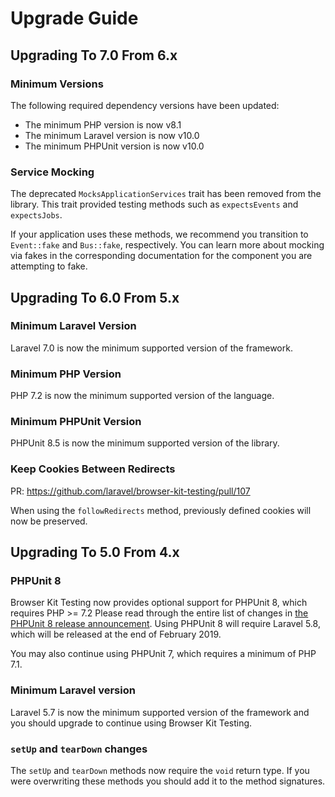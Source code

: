 # Upgrade Guide

## Upgrading To 7.0 From 6.x

### Minimum Versions

The following required dependency versions have been updated:

- The minimum PHP version is now v8.1
- The minimum Laravel version is now v10.0
- The minimum PHPUnit version is now v10.0

### Service Mocking

The deprecated `MocksApplicationServices` trait has been removed from the library. This trait provided testing methods such as `expectsEvents` and `expectsJobs`.

If your application uses these methods, we recommend you transition to `Event::fake` and `Bus::fake`, respectively. You can learn more about mocking via fakes in the corresponding documentation for the component you are attempting to fake.


## Upgrading To 6.0 From 5.x

### Minimum Laravel Version

Laravel 7.0 is now the minimum supported version of the framework.

### Minimum PHP Version

PHP 7.2 is now the minimum supported version of the language.

### Minimum PHPUnit Version

PHPUnit 8.5 is now the minimum supported version of the library.

### Keep Cookies Between Redirects

PR: https://github.com/laravel/browser-kit-testing/pull/107

When using the `followRedirects` method, previously defined cookies will now be preserved.


## Upgrading To 5.0 From 4.x

### PHPUnit 8

Browser Kit Testing now provides optional support for PHPUnit 8, which requires PHP >= 7.2 Please read through the entire list of changes in [the PHPUnit 8 release announcement](https://phpunit.de/announcements/phpunit-8.html). Using PHPUnit 8 will require Laravel 5.8, which will be released at the end of February 2019.

You may also continue using PHPUnit 7, which requires a minimum of PHP 7.1.

### Minimum Laravel version

Laravel 5.7 is now the minimum supported version of the framework and you should upgrade to continue using Browser Kit Testing.

### `setUp` and `tearDown` changes

The `setUp` and `tearDown` methods now require the `void` return type. If you were overwriting these methods you should add it to the method signatures.
